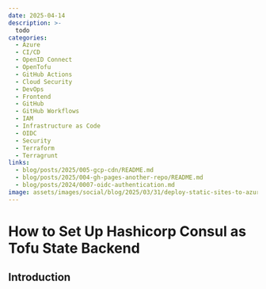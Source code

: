 ```yaml
---
date: 2025-04-14
description: >-
  todo
categories:
  - Azure
  - CI/CD
  - OpenID Connect
  - OpenTofu
  - GitHub Actions
  - Cloud Security
  - DevOps
  - Frontend
  - GitHub
  - GitHub Workflows
  - IAM
  - Infrastructure as Code
  - OIDC
  - Security
  - Terraform
  - Terragrunt
links:
  - blog/posts/2025/005-gcp-cdn/README.md
  - blog/posts/2025/004-gh-pages-another-repo/README.md
  - blog/posts/2024/0007-oidc-authentication.md
image: assets/images/social/blog/2025/03/31/deploy-static-sites-to-azure-cdn-with-github-actions-oidc/index.png
---
```


# How to Set Up Hashicorp Consul as Tofu State Backend


<!-- more -->

## Introduction


[Ansible]: ../../../category/ansible.md
[Azure]: ../../../category/azure.md
[AWS]: ../../../category/aws.md
[External Secrets]: ../../../category/external-secrets.md
[FluxCD]: ../../../category/fluxcd.md
[GCP]: ../../../category/gcp.md
[Git]: ../../../category/git.md
[GitHub Actions]: ../../../category/github-actions.md
[GitHub Container Registry]: ../../../category/github-container-registry.md
[GitHub Pages]: ../../../category/github-pages.md
[GitHub]: ../../../category/github.md
[GitOps]: ../../../category/gitops.md
[Golang]: ../../../category/go.md
[Grafana]: ../../../category/grafana.md
[Helm]: ../../../category/helm.md
[Infrastructure as Code]: ../../../category/infrastructure-as-code.md
[JavaScript]: ../../../category/javascript.md
[Kubernetes]: ../../../category/kubernetes.md
[Kustomization]: ../../../category/kustomization.md
[Kube Prometheus Stack]: ../../../category/kube-prometheus-stack.md
[OpenTelemetry]: ../../../category/opentelemetry.md
[OpenID Connect]: ../../../category/openid-connect.md
[OpenTofu]: ../../../category/opentofu.md
[Privacy]: ../../../category/privacy.md
[Prometheus]: ../../../category/prometheus.md
[Python]: ../../../category/python.md
[Terragrunt]: ../../../category/terragrunt.md
[Terraform]: ../../../category/terraform.md
[VictoriaMetrics]: ../../../category/victoriametrics.md
[VictoriaLogs]: ../../../category/victorialogs.md
